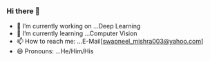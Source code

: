 ### Hi there 👋


- 🔭 I’m currently working on ...Deep Learning
- 🌱 I’m currently learning ...Computer Vision 
- 📫 How to reach me: ...E-Mail[swapneel_mishra003@yahoo.com]
- 😄 Pronouns: ...He/Him/His


